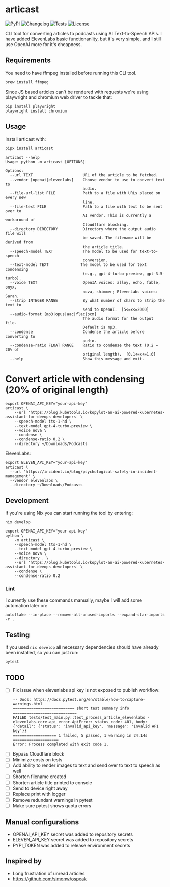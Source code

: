 # articast

[![PyPI](https://img.shields.io/pypi/v/articast.svg)](https://pypi.org/project/articast/)
[![Changelog](https://img.shields.io/github/release/ivankovnatsky/articast.svg)](https://github.com/ivankovnatsky/articast/releases)
[![Tests](https://github.com/ivankovnatsky/articast/workflows/Test/badge.svg)](https://github.com/ivankovnatsky/articast/actions?query=workflow%3ATest)
[![License](https://img.shields.io/github/license/ivankovnatsky/articast)](https://github.com/ivankovnatsky/articast/blob/main/LICENSE.md)

CLI tool for converting articles to podcasts using AI Text-to-Speech APIs. I
have added ElevenLabs basic functionanlity, but it's very simple, and I still
use OpenAI more for it's cheapness.

## Requirements

You need to have ffmpeg installed before running this CLI tool.

```console
brew install ffmpeg
```

Since JS based articles can't be rendered with requests we're using playwright
and chromium web driver to tackle that:

```console
pip install playwright
playwright install chromium
```

## Usage

Install articast with:

```console
pipx install articast
```

```console
articast --help
Usage: python -m articast [OPTIONS]

Options:
  --url TEXT                      URL of the article to be fetched.
  --vendor [openai|elevenlabs]    Choose vendor to use to convert text to
                                  audio.
  --file-url-list FILE            Path to a file with URLs placed on every new
                                  line.
  --file-text FILE                Path to a file with text to be sent over to
                                  AI vendor. This is currently a workaround of
                                  Cloudflare blocking.
  --directory DIRECTORY           Directory where the output audio file will
                                  be saved. The filename will be derived from
                                  the article title.
  --speech-model TEXT             The model to be used for text-to-speech
                                  conversion.
  --text-model TEXT              The model to be used for text condensing
                                  (e.g., gpt-4-turbo-preview, gpt-3.5-turbo).
  --voice TEXT                    OpenIA voices: alloy, echo, fable, onyx,
                                  nova, shimmer; ElevenLabs voices: Sarah.
  --strip INTEGER RANGE           By what number of chars to strip the text to
                                  send to OpenAI.  [5<=x<=2000]
  --audio-format [mp3|opus|aac|flac|pcm]
                                  The audio format for the output file.
                                  Default is mp3.
  --condense                      Condense the article before converting to
                                  audio.
  --condense-ratio FLOAT RANGE    Ratio to condense the text (0.2 = 20% of
                                  original length).  [0.1<=x<=1.0]
  --help                          Show this message and exit.
```

# Convert article with condensing (20% of original length)

```console
export OPENAI_API_KEY="your-api-key"
articast \
    --url 'https://blog.kubetools.io/kopylot-an-ai-powered-kubernetes-assistant-for-devops-developers' \
    --speech-model tts-1-hd \
    --text-model gpt-4-turbo-preview \
    --voice nova \
    --condense \
    --condense-ratio 0.2 \
    --directory ~/Downloads/Podcasts
```

ElevenLabs:

```console
export ELEVEN_API_KEY="your-api-key"
articast \
  --url 'https://incident.io/blog/psychological-safety-in-incident-management' \
  --vendor elevenlabs \
  --directory ~/Downloads/Podcasts
```

## Development

If you're using Nix you can start running the tool by entering:

```console
nix develop
```

```console
export OPENAI_API_KEY="your-api-key"
python \
    -m articast \
    --speech-model tts-1-hd \
    --text-model gpt-4-turbo-preview \
    --voice nova \
    --directory . \
    --url 'https://blog.kubetools.io/kopylot-an-ai-powered-kubernetes-assistant-for-devops-developers' \
    --condense \
    --condense-ratio 0.2
```

### Lint

I currently use these commands manually, maybe I will add some automation later on:

```console
autoflake --in-place --remove-all-unused-imports --expand-star-imports -r .
```

## Testing

If you used `nix develop` all necessary dependencies should have already 
been installed, so you can just run:

```console
pytest
```

## TODO

- [ ] Fix issue when elevenlabs api key is not exposed to publish workflow:
  ```log
  -- Docs: https://docs.pytest.org/en/stable/how-to/capture-warnings.html
  =========================== short test summary info ============================
  FAILED tests/test_main.py::test_process_article_elevenlabs - elevenlabs.core.api_error.ApiError: status_code: 401, body: {'detail': {'status': 'invalid_api_key', 'message': 'Invalid API key'}}
  =================== 1 failed, 5 passed, 1 warning in 24.14s ====================
  Error: Process completed with exit code 1.
  ```
- [ ] Bypass Cloudflare block
- [ ] Minimize costs on tests
- [ ] Add ability to render images to text and send over to text to speech as well
- [ ] Shorten filename created
- [ ] Shorten article title printed to console
- [ ] Send to device right away
- [ ] Replace print with logger
- [ ] Remove redundant warnings in pytest
- [ ] Make sure pytest shows quota errors

## Manual configurations

- OPENAI_API_KEY secret was added to repository secrets
- ELEVEN_API_KEY secret was added to repository secrets
- PYPI_TOKEN was added to release environment secrets

## Inspired by

* Long frustration of unread articles
* https://github.com/simonw/ospeak
